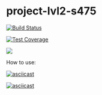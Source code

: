 # project-lvl2-s475

[![Build Status](https://travis-ci.org/ulanivan/project-lvl2-s475.svg?branch=master)](https://travis-ci.org/ulanivan/project-lvl2-s475)

[![Test Coverage](https://api.codeclimate.com/v1/badges/5ed18d343422f0ce25be/test_coverage)](https://codeclimate.com/github/ulanivan/project-lvl2-s475/test_coverage)

<a href="https://codeclimate.com/github/ulanivan/project-lvl2-s475/maintainability"><img src="https://api.codeclimate.com/v1/badges/5ed18d343422f0ce25be/maintainability" /></a>

How to use:

[![asciicast](https://asciinema.org/a/17wkAyY9PGPb46lbnPpO4HfW7.svg)](https://asciinema.org/a/17wkAyY9PGPb46lbnPpO4HfW7)

[![asciicast](https://asciinema.org/a/jEjp5yybWNf86zTpAyA63KJUF.svg)](https://asciinema.org/a/jEjp5yybWNf86zTpAyA63KJUF)
